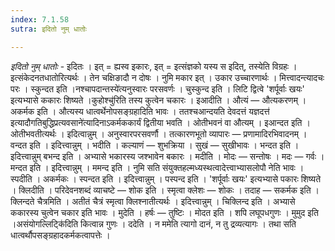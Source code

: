 ```yaml
---
index: 7.1.58
sutra: इदितो नुम् धातोः

---
```

_इदितो नुम् धातोः_ - इदितः । इत् = ह्यस्व इकारः, इत् = इत्संज्ञको यस्य स इदित्, तस्येति विग्रहः । इत्संकेदनतधातोरित्यर्थः । तेन चक्षिङादौ न दोषः । नुमि मकार इत् । उकार उच्चारणार्थः । मित्त्वादन्त्यादचः परः । स्कुन्दत इति ।नश्चापदान्तस्ये॑त्यनुस्वारः परसवर्णः । चुस्कुन्द इति । लिटि द्वित्वे 'शर्पूर्वाः खयः' इत्यभ्यासे ककारः शिष्यते ।कुहोश्चु॑रिति तस्य कुत्वेन चकारः । इआदीति । औत्यं — औत्यकरणम् । अकर्मक इति । औत्यस्य धात्वर्थेनोपसङ्ग्रहादिति भावः । ततश्चआन्दयति देवदत्तं यज्ञदत्त॑ इत्यादौगतिबुद्धिप्रत्यवसाने॑त्यादिनाऽकर्मककार्यं द्वितीया भवति । ओतीभवनं वा औत्यम् । इआन्दत इति । ओतीभवतीत्यर्थः । इदित्वान्नुम् । अनुस्वारपरसवर्णौ । तत्कारणभूतो व्यापारः —  प्रणामादिरभिवादनम् । वन्दत इति । इदित्त्वान्नुम् । भदीति । कल्याणं — शुभक्रिया । सुखं — सुखीभावः । भन्दत इति । इदित्त्वान्नुम् बभन्द इति । अभ्यासे भकारस्य जश्भावेन बकारः । मदीति । मोदः —  सन्तोषः । मदः — गर्वः । मन्दत इति । इदित्त्वान्नुम् । ममन्द इति । नुमि सति संयुक्तहल्मध्यस्थत्वादेत्त्वाभ्यासलोपौ नेति भावः । स्पदीति । अकर्मकः । स्पन्दत इति । इदित्त्वान्नुम् । पस्पन्द इति । 'शर्पूर्वाः खयः' इत्यभ्यासे पकारः शिष्यते । क्लिदीति । परिदेवनशब्दं व्याचष्टे —  शोक इति । स्मृत्वा क्लेशः —  शोकः । तदाह —  सकर्मक इति । क्लिन्दते चैत्रमिति । अतीतं चैत्रं स्मृत्वा क्लिश्नातीत्यर्थः । इदित्त्वान्नुम् । चिक्लिन्द इति । अभ्यासे ककारस्य चुत्वेन चकार इति भावः । मुदेति । हर्षः —  तुष्टिः । मोदत इति । शपि लघूपधगुणः । मुमुद इति ।असंयोगल्लिट्कि॑दिति कित्वान्न गुणः । ददेति । न ममेति त्यागो दानं, न तु द्रव्यत्यागः । तथा सति धात्वर्थौपसङ्ग्रहादकर्मकत्वापत्तेः ।